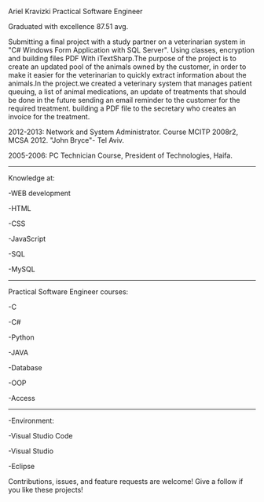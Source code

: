 Ariel Kravizki Practical Software Engineer

Graduated with excellence 87.51 avg.

Submitting a final project with a study partner on a veterinarian system in "C# Windows Form Application with SQL Server".
Using classes, encryption and building files PDF With iTextSharp.The purpose of the project is to create an updated pool of the animals owned by the customer, in order to make it easier for the veterinarian to quickly extract information about the animals.In the project.we created a veterinary system that manages patient queuing, a list of animal medications, an update of treatments that should be done in the future sending an email reminder to the customer for the required treatment. building a PDF file to the secretary who creates an invoice for the treatment.

2012-2013: Network and System Administrator. Course MCITP 2008r2, MCSA 2012. "John Bryce"- Tel Aviv.

2005-2006: PC Technician Course, President of Technologies, Haifa.
_______________________________________________________
Knowledge at:

-WEB development

-HTML

-CSS

-JavaScript

-SQL

-MySQL
_______________________________________________________

Practical Software Engineer courses:

-C

-C#

-Python

-JAVA

-Database

-OOP

-Access
_________________________________________________________
-Environment:

-Visual Studio Code

-Visual Studio

-Eclipse

Contributions, issues, and feature requests are welcome! Give a follow if you like these projects!
